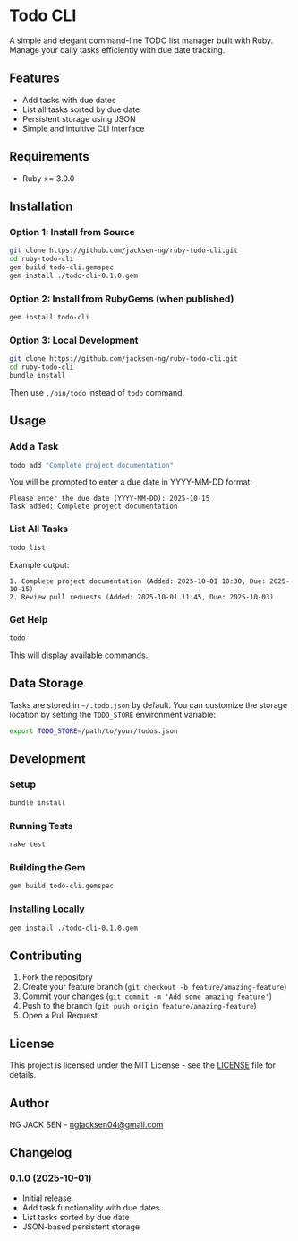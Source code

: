 # Todo CLI

A simple and elegant command-line TODO list manager built with Ruby. Manage your daily tasks efficiently with due date tracking.

## Features

- Add tasks with due dates
- List all tasks sorted by due date
- Persistent storage using JSON
- Simple and intuitive CLI interface

## Requirements

- Ruby >= 3.0.0

## Installation

### Option 1: Install from Source

```bash
git clone https://github.com/jacksen-ng/ruby-todo-cli.git
cd ruby-todo-cli
gem build todo-cli.gemspec
gem install ./todo-cli-0.1.0.gem
```

### Option 2: Install from RubyGems (when published)

```bash
gem install todo-cli
```

### Option 3: Local Development

```bash
git clone https://github.com/jacksen-ng/ruby-todo-cli.git
cd ruby-todo-cli
bundle install
```

Then use `./bin/todo` instead of `todo` command.

## Usage

### Add a Task

```bash
todo add "Complete project documentation"
```

You will be prompted to enter a due date in YYYY-MM-DD format:

```
Please enter the due date (YYYY-MM-DD): 2025-10-15
Task added: Complete project documentation
```

### List All Tasks

```bash
todo list
```

Example output:

```
1. Complete project documentation (Added: 2025-10-01 10:30, Due: 2025-10-15)
2. Review pull requests (Added: 2025-10-01 11:45, Due: 2025-10-03)
```

### Get Help

```bash
todo
```

This will display available commands.

## Data Storage

Tasks are stored in `~/.todo.json` by default. You can customize the storage location by setting the `TODO_STORE` environment variable:

```bash
export TODO_STORE=/path/to/your/todos.json
```

## Development

### Setup

```bash
bundle install
```

### Running Tests

```bash
rake test
```

### Building the Gem

```bash
gem build todo-cli.gemspec
```

### Installing Locally

```bash
gem install ./todo-cli-0.1.0.gem
```

## Contributing

1. Fork the repository
2. Create your feature branch (`git checkout -b feature/amazing-feature`)
3. Commit your changes (`git commit -m 'Add some amazing feature'`)
4. Push to the branch (`git push origin feature/amazing-feature`)
5. Open a Pull Request

## License

This project is licensed under the MIT License - see the [LICENSE](LICENSE) file for details.

## Author

NG JACK SEN - ngjacksen04@gmail.com

## Changelog

### 0.1.0 (2025-10-01)

- Initial release
- Add task functionality with due dates
- List tasks sorted by due date
- JSON-based persistent storage
